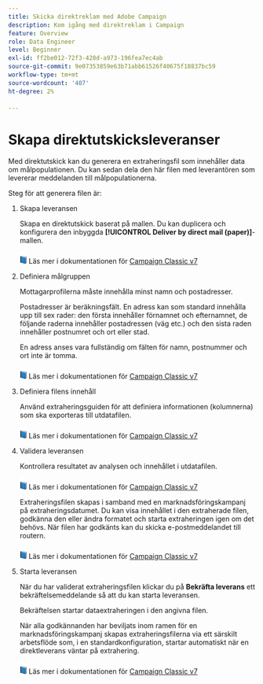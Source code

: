 ```yaml
---
title: Skicka direktreklam med Adobe Campaign
description: Kom igång med direktreklam i Campaign
feature: Overview
role: Data Engineer
level: Beginner
exl-id: ff2be012-72f3-428d-a973-196fea7ec4ab
source-git-commit: 9e07353859e63b71abb61526f40675f18837bc59
workflow-type: tm+mt
source-wordcount: '407'
ht-degree: 2%

---
```


# Skapa direktutskicksleveranser

Med direktutskick kan du generera en extraheringsfil som innehåller data om målpopulationen. Du kan sedan dela den här filen med leverantören som levererar meddelanden till målpopulationerna.

Steg för att generera filen är:

1. Skapa leveransen

   Skapa en direktutskick baserat på mallen. Du kan duplicera och konfigurera den inbyggda **[!UICONTROL Deliver by direct mail (paper)]**-mallen.

   ![](../assets/do-not-localize/book.png) Läs mer i dokumentationen för  [Campaign Classic v7](https://experienceleague.adobe.com/docs/campaign-classic/using/sending-messages/sending-direct-mail/creating-a-direct-mail-delivery.html)

1. Definiera målgruppen

   Mottagarprofilerna måste innehålla minst namn och postadresser.

   Postadresser är beräkningsfält. En adress kan som standard innehålla upp till sex rader: den första innehåller förnamnet och efternamnet, de följande raderna innehåller postadressen (väg etc.) och den sista raden innehåller postnumret och ort eller stad.

   En adress anses vara fullständig om fälten för namn, postnummer och ort inte är tomma.

   ![](../assets/do-not-localize/book.png) Läs mer i dokumentationen för  [Campaign Classic v7](https://experienceleague.adobe.com/docs/campaign-classic/using/sending-messages/key-steps-when-creating-a-delivery/steps-defining-the-target-population.html)

1. Definiera filens innehåll

   Använd extraheringsguiden för att definiera informationen (kolumnerna) som ska exporteras till utdatafilen.

   ![](../assets/do-not-localize/book.png) Läs mer i dokumentationen för  [Campaign Classic v7](https://experienceleague.adobe.com/docs/campaign-classic/using/sending-messages/sending-direct-mail/defining-the-direct-mail-content.html)

1. Validera leveransen

   Kontrollera resultatet av analysen och innehållet i utdatafilen.

   ![](../assets/do-not-localize/book.png) Läs mer i dokumentationen för  [Campaign Classic v7](https://experienceleague.adobe.com/docs/campaign-classic/using/sending-messages/sending-direct-mail/validating.html)

   Extraheringsfilen skapas i samband med en marknadsföringskampanj på extraheringsdatumet. Du kan visa innehållet i den extraherade filen, godkänna den eller ändra formatet och starta extraheringen igen om det behövs. När filen har godkänts kan du skicka e-postmeddelandet till routern.

   ![](../assets/do-not-localize/book.png) Läs mer i dokumentationen för  [Campaign Classic v7](https://experienceleague.adobe.com/docs/campaign-classic/using/orchestrating-campaigns/orchestrate-campaigns/marketing-campaign-approval.html#approving-an-extraction-file)

1. Starta leveransen

   När du har validerat extraheringsfilen klickar du på **Bekräfta leverans** ett bekräftelsemeddelande så att du kan starta leveransen.

   Bekräftelsen startar dataextraheringen i den angivna filen.

   När alla godkännanden har beviljats inom ramen för en marknadsföringskampanj skapas extraheringsfilerna via ett särskilt arbetsflöde som, i en standardkonfiguration, startar automatiskt när en direktleverans väntar på extrahering.

   ![](../assets/do-not-localize/book.png) Läs mer i dokumentationen för  [Campaign Classic v7](https://experienceleague.adobe.com/docs/campaign-classic/using/orchestrating-campaigns/orchestrate-campaigns/marketing-campaign-deliveries.html#starting-an-offline-delivery)
